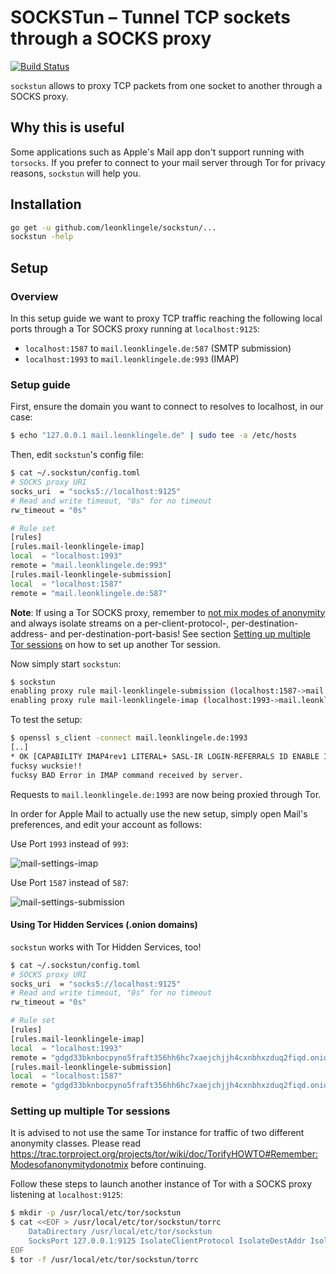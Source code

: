 # SOCKSTun – Tunnel TCP sockets through a SOCKS proxy

[![Build Status](https://travis-ci.org/leonklingele/sockstun.svg?branch=master)](https://travis-ci.org/leonklingele/sockstun)

`sockstun` allows to proxy TCP packets from one socket to another through a SOCKS proxy.

## Why this is useful

Some applications such as Apple's Mail app don't support running with `torsocks`.
If you prefer to connect to your mail server through Tor for privacy reasons, `sockstun` will help you.

## Installation

```sh
go get -u github.com/leonklingele/sockstun/...
sockstun -help
```

## Setup

### Overview

In this setup guide we want to proxy TCP traffic reaching the following local ports through a Tor SOCKS proxy running at `localhost:9125`:

- `localhost:1587` to `mail.leonklingele.de:587` (SMTP submission)
- `localhost:1993` to `mail.leonklingele.de:993` (IMAP)

### Setup guide

First, ensure the domain you want to connect to resolves to localhost, in our case:

```sh
$ echo "127.0.0.1 mail.leonklingele.de" | sudo tee -a /etc/hosts
```

Then, edit `sockstun`'s config file:

```sh
$ cat ~/.sockstun/config.toml
# SOCKS proxy URI
socks_uri  = "socks5://localhost:9125"
# Read and write timeout, "0s" for no timeout
rw_timeout = "0s"

# Rule set
[rules]
[rules.mail-leonklingele-imap]
local  = "localhost:1993"
remote = "mail.leonklingele.de:993"
[rules.mail-leonklingele-submission]
local  = "localhost:1587"
remote = "mail.leonklingele.de:587"
```

__Note__: If using a Tor SOCKS proxy, remember to [not mix modes of anonymity](https://trac.torproject.org/projects/tor/wiki/doc/TorifyHOWTO#Remember:Modesofanonymitydonotmix) and always isolate streams on a per-client-protocol-, per-destination-address- and per-destination-port-basis!
See section [Setting up multiple Tor sessions](#setting-up-multiple-tor-sessions) on how to set up another Tor session.

Now simply start `sockstun`:

```sh
$ sockstun
enabling proxy rule mail-leonklingele-submission (localhost:1587->mail.leonklingele.de:587)
enabling proxy rule mail-leonklingele-imap (localhost:1993->mail.leonklingele.de:993)
```

To test the setup:

```sh
$ openssl s_client -connect mail.leonklingele.de:1993
[..]
* OK [CAPABILITY IMAP4rev1 LITERAL+ SASL-IR LOGIN-REFERRALS ID ENABLE IDLE AUTH=PLAIN] Dovecot ready.
fucksy wucksie!!
fucksy BAD Error in IMAP command received by server.
```

Requests to `mail.leonklingele.de:1993` are now being proxied through Tor.

In order for Apple Mail to actually use the new setup, simply open Mail's preferences, and edit your account as follows:

Use Port `1993` instead of `993`:

![mail-settings-imap](https://www.leonklingele.de/sockstun/mail-settings-imap.png?20190212)

Use Port `1587` instead of `587`:

![mail-settings-submission](https://www.leonklingele.de/sockstun/mail-settings-submission.png?20190212)

#### Using Tor Hidden Services (.onion domains)

`sockstun` works with Tor Hidden Services, too!

```sh
$ cat ~/.sockstun/config.toml
# SOCKS proxy URI
socks_uri  = "socks5://localhost:9125"
# Read and write timeout, "0s" for no timeout
rw_timeout = "0s"

# Rule set
[rules]
[rules.mail-leonklingele-imap]
local  = "localhost:1993"
remote = "gdgd33bknbocpyno5fraft356hh6hc7xaejchjjh4cxnbhxzduq2fiqd.onion:993"
[rules.mail-leonklingele-submission]
local  = "localhost:1587"
remote = "gdgd33bknbocpyno5fraft356hh6hc7xaejchjjh4cxnbhxzduq2fiqd.onion:587"
```

### Setting up multiple Tor sessions

It is advised to not use the same Tor instance for traffic of two different anonymity classes. Please read https://trac.torproject.org/projects/tor/wiki/doc/TorifyHOWTO#Remember:Modesofanonymitydonotmix before continuing.

Follow these steps to launch another instance of Tor with a SOCKS proxy listening at `localhost:9125`:

```sh
$ mkdir -p /usr/local/etc/tor/sockstun
$ cat <<EOF > /usr/local/etc/tor/sockstun/torrc
	DataDirectory /usr/local/etc/tor/sockstun
	SocksPort 127.0.0.1:9125 IsolateClientProtocol IsolateDestAddr IsolateDestPort
EOF
$ tor -f /usr/local/etc/tor/sockstun/torrc
```
